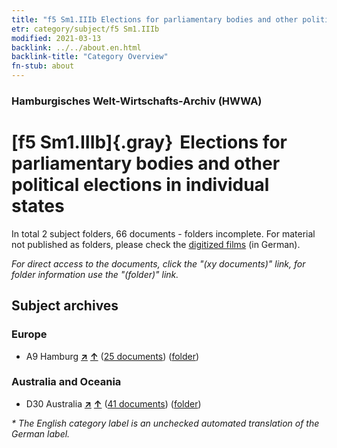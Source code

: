 ```yaml
---
title: "f5 Sm1.IIIb Elections for parliamentary bodies and other political elections in individual states"
etr: category/subject/f5 Sm1.IIIb
modified: 2021-03-13
backlink: ../../about.en.html
backlink-title: "Category Overview"
fn-stub: about
---
```


### Hamburgisches Welt-Wirtschafts-Archiv (HWWA)
# [f5 Sm1.IIIb]{.gray}&#8201; Elections for parliamentary bodies and other political elections in individual states&#160; 





In total 2 subject folders, 66 documents - folders incomplete.
For material not published as folders, please check the [digitized films](/film/h1_sh) (in German).

_For direct access to the documents, click the "(xy documents)" link, for folder information use the "(folder)" link._

## Subject archives



### Europe

- A9 Hamburg [**&nearr;**](../../../geo/i/140905/about.en.html "Hamburg (all folders)") [**&uarr;**](../../../geo/about.en.html#A9 "Country category system") (<a href="https://pm20.zbw.eu/dfgview/sh/140905,144399" title="about: Hamburg : Elections for parliamentary bodies and other political elections in individual states" target="_blank">25 documents</a>) ([folder](http://purl.org/pressemappe20/folder/sh/140905,144399))

### Australia and Oceania

- D30 Australia [**&nearr;**](../../../geo/i/141621/about.en.html "Australia (all folders)") [**&uarr;**](../../../geo/about.en.html#D30 "Country category system") (<a href="https://pm20.zbw.eu/dfgview/sh/141621,144399" title="about: Australia : Elections for parliamentary bodies and other political elections in individual states" target="_blank">41 documents</a>) ([folder](http://purl.org/pressemappe20/folder/sh/141621,144399))


_* The English category label is an unchecked automated translation of the German label._

